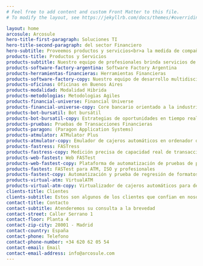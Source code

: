 ```yaml
---
# Feel free to add content and custom Front Matter to this file.
# To modify the layout, see https://jekyllrb.com/docs/themes/#overriding-theme-defaults

layout: home
arcosule: Arcosule
hero-title-first-paragraph: Soluciones TI
hero-title-second-paragraph: del sector Financiero
hero-subtitle: Proveemos productos y servicios<br>a la medida de compañias de clase mundial
products-title: Productos y Servicios
products-subtitle: Nuestro equipo de profesionales brinda servicios de desarrollo software.<br>Contamos con herramientas de emulación, testing, Core bancario y bots bursátiles.
products-software-factory-argentina: Software Factory Argentina
products-herramientas-financieras: Herramientas Financieras
products-software-factory-copy: Nuestro equipo de desarrollo multidisciplinario atiende el ciclo de vida completo:<br> * Análisis<br> * Desarrollo<br> * Documentación<br> * Implementaciones<br> * Guardias<br> * Soporte a inicidentes
products-oficinas: Oficinas en Buenos Aires
products-modalidad: Modalidad Hibrida
products-metodologias: Metodologias Agiles
products-financial-universe: Financial Universe
products-financial-universe-copy: Core bancario orientado a la industria automotriz
products-bot-bursatil: Bot bursátil
products-bot-bursatil-copy: Estrategias de oportunidades en tiempo real en la bolsa de valores
products-pruebas: Pruebas de Transacciones Financieras
products-paragon: (Paragon Application Systems)
products-atmulator: ATMulator Plus
products-atmulator-copy: Emulador de cajeros automáticos en ordenador de escritorio
products-fastress: FASTress
products-fastress-copy: Medición precisa de capacidad real de transacciones mediante pruebas de esfuerzo
products-web-fastest: Web FASTest
products-web-fastest-copy: Plataforma de automatización de pruebas de pagos totalmente online
products-fastest: FASTest para ATM, ISO y profesionales
products-fastest-copy: Automatización y prueba de regresión de formatos de mensajes financieros
products-virtual-atm: VirtualATM
products-virtual-atm-copy: Virtualizador de cajeros automáticos para desarrollo, prueba y validación de aplicaciones a nivel empresarial
clients-title: Clientes
clients-subtitle: Estos son algunos de los clientes que confian en nosotros
contact-title: Contacto
contact-subtitle: Atenderemos su consulta a la brevedad
contact-street: Caller Serrano 1
contact-floor: Planta 4
contact-zip-city: 28001 - Madrid
contact-country: España
contact-phone: Telefono
contact-phone-number: +34 620 62 05 54
contact-email: Email
contact-email-address: info@arcosule.com
---
```

